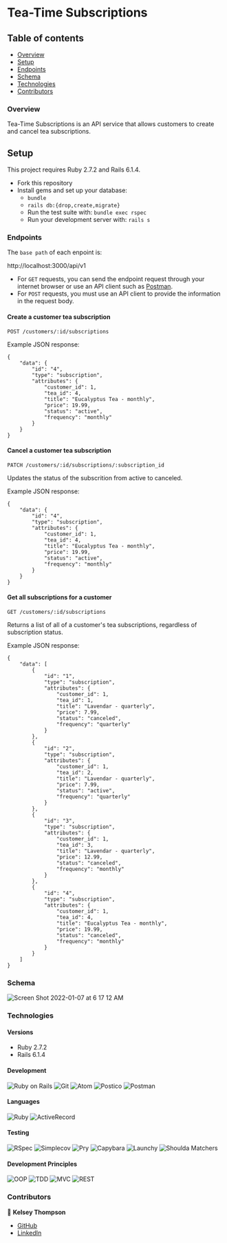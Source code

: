 # Tea-Time Subscriptions

## Table of contents
- [Overview](#overview)
- [Setup](#setup)
- [Endpoints](#endpoints)
- [Schema](#schema)
- [Technologies](#technologies)
- [Contributors](#contributors)

### Overview

Tea-Time Subscriptions is an API service that allows customers to create and cancel tea subscriptions. 

## Setup

This project requires Ruby 2.7.2 and Rails 6.1.4.
- Fork this repository
- Install gems and set up your database:
  - `bundle`  
  - `rails db:{drop,create,migrate}` 
  - Run the test suite with:  `bundle exec rspec` 
  - Run your development server with: `rails s`

### Endpoints

The `base path` of each enpoint is:

  http://localhost:3000/api/v1
  
  - For `GET` requests, you can send the endpoint request through your internet browser or use an API client such as [Postman](postman).
  - For `POST` requests, you must use an API client to provide the information in the request body. 


#### Create a customer tea subscription

`POST /customers/:id/subscriptions`

Example JSON response:

```
{
    "data": {
        "id": "4",
        "type": "subscription",
        "attributes": {
            "customer_id": 1,
            "tea_id": 4,
            "title": "Eucalyptus Tea - monthly",
            "price": 19.99,
            "status": "active",
            "frequency": "monthly"
        }
    }
}
```

#### Cancel a customer tea subscription

`PATCH /customers/:id/subscriptions/:subscription_id`

Updates the status of the subscrition from active to canceled.

Example JSON response:

```
{
    "data": {
        "id": "4",
        "type": "subscription",
        "attributes": {
            "customer_id": 1,
            "tea_id": 4,
            "title": "Eucalyptus Tea - monthly",
            "price": 19.99,
            "status": "active",
            "frequency": "monthly"
        }
    }
}
```

#### Get all subscriptions for a customer

`GET /customers/:id/subscriptions`

Returns a list of all of a customer's tea subscriptions, regardless of subscription status. 


Example JSON response:

```
{
    "data": [
        {
            "id": "1",
            "type": "subscription",
            "attributes": {
                "customer_id": 1,
                "tea_id": 1,
                "title": "Lavendar - quarterly",
                "price": 7.99,
                "status": "canceled",
                "frequency": "quarterly"
            }
        },
        {
            "id": "2",
            "type": "subscription",
            "attributes": {
                "customer_id": 1,
                "tea_id": 2,
                "title": "Lavendar - quarterly",
                "price": 7.99,
                "status": "active",
                "frequency": "quarterly"
            }
        },
        {
            "id": "3",
            "type": "subscription",
            "attributes": {
                "customer_id": 1,
                "tea_id": 3,
                "title": "Lavendar - quarterly",
                "price": 12.99,
                "status": "canceled",
                "frequency": "monthly"
            }
        },
        {
            "id": "4",
            "type": "subscription",
            "attributes": {
                "customer_id": 1,
                "tea_id": 4,
                "title": "Eucalyptus Tea - monthly",
                "price": 19.99,
                "status": "canceled",
                "frequency": "monthly"
            }
        }
    ]
}

```

### Schema
![Screen Shot 2022-01-07 at 6 17 12 AM](https://user-images.githubusercontent.com/84689917/148549484-4c84b8be-456f-4067-bbc6-a632196874aa.png)

### Technologies

#### Versions
- Ruby 2.7.2
- Rails 6.1.4

#### Development
![Ruby on Rails][ruby-on-rails-badge]
![Git][git-badge]
![Atom][atom-badge]
![Postico][postico-badge]
![Postman][postman-badge]

#### Languages
![Ruby][ruby-badge]
![ActiveRecord][activerecord-badge]

#### Testing
![RSpec][rspec-badge]
![Simplecov][simplecov-badge]
![Pry][pry-badge]
![Capybara][capybara-badge]
![Launchy][launchy-badge]
![Shoulda Matchers][shoulda-matchers-badge]

#### Development Principles
![OOP][oop-badge]
![TDD][tdd-badge]
![MVC][mvc-badge]
![REST][rest-badge]


### Contributors
👤  **Kelsey Thompson**
- [GitHub](https://github.com/knthompson2)
- [LinkedIn](https://www.linkedin.com/in/knthompson2/)


<!-- Markdown link & img dfn's -->
[linkedin-badge]:         https://img.shields.io/badge/LinkedIn-0077B5?style=for-the-badge&logo=linkedin&logoColor=white
[github-badge]:           https://img.shields.io/badge/GitHub-100000?style=for-the-badge&logo=github&logoColor=white

[atom-badge]:             https://img.shields.io/badge/Atom-66595C.svg?&style=flaste&logo=atom&logoColor=white
[git-badge]:              https://img.shields.io/badge/Git-F05032.svg?&style=flaste&logo=git&logoColor=white
[github-badge]:           https://img.shields.io/badge/GitHub-181717.svg?&style=flaste&logo=github&logoColor=white
[markdown-badge]:         https://img.shields.io/badge/Markdown-000000?style=flat&logo=markdown&logoColor=white
[postgreSQL-badge]:       https://img.shields.io/badge/PostgreSQL-4169E1.svg?&style=flaste&logo=postgresql&logoColor=white
[postico-badge]:          https://img.shields.io/badge/postico-b81818.svg?&style=flaste&logo=rubygems&logoColor=white
[postman-badge]:          https://img.shields.io/badge/Postman-FF6C37?style=flat&logo=Postman&logoColor=white
[ruby-on-rails-badge]:    https://img.shields.io/badge/Ruby%20On%20Rails-b81818.svg?&style=flat&logo=rubyonrails&logoColor=white

<!-- Languages -->
[activerecord-badge]:     https://img.shields.io/badge/ActiveRecord-CC0000.svg?&style=flaste&logo=rubyonrails&logoColor=white
[ruby-badge]:             https://img.shields.io/badge/Ruby-CC0000.svg?&style=flaste&logo=ruby&logoColor=white

<!-- Deployment -->

<!-- Testing -->
[capybara-badge]:         https://img.shields.io/badge/capybara-b81818.svg?&style=flaste&logo=rubygems&logoColor=white
[launchy-badge]:          https://img.shields.io/badge/launchy-b81818.svg?&style=flaste&logo=rubygems&logoColor=white
[pry-badge]:              https://img.shields.io/badge/pry-b81818.svg?&style=flaste&logo=rubygems&logoColor=white
[rspec-badge]:            https://img.shields.io/badge/rspec-b81818.svg?&style=flaste&logo=rubygems&logoColor=white
[shoulda-matchers-badge]: https://img.shields.io/badge/shoulda--matchers-b81818.svg?&style=flaste&logo=rubygems&logoColor=white
[simplecov-badge]:        https://img.shields.io/badge/simplecov-b81818.svg?&style=flaste&logo=rubygems&logoColor=white

<!-- Development Principles -->
[oop-badge]:              https://img.shields.io/badge/OOP-b81818.svg?&style=flaste&logo=OOP&logoColor=white
[tdd-badge]:              https://img.shields.io/badge/TDD-b87818.svg?&style=flaste&logo=TDD&logoColor=white
[mvc-badge]:              https://img.shields.io/badge/MVC-b8b018.svg?&style=flaste&logo=MVC&logoColor=white
[rest-badge]:             https://img.shields.io/badge/REST-33b818.svg?&style=flaste&logo=REST&logoColor=white
